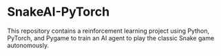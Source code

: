 # SnakeAI-PyTorch
This repository contains a reinforcement learning project using Python, PyTorch, and Pygame to train an AI agent to play the classic Snake game autonomously.
